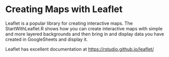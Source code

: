 # Creating Maps with Leaflet

Leaflet is a popular library for creating interactive maps. The StartWithLeaflet.R shows how you can create interactive maps with simple and more layered backgrounds and then bring in and display data you have created in GoogleSheets and display it. 

Leaflet has excellent documentation at https://rstudio.github.io/leaflet/ 

